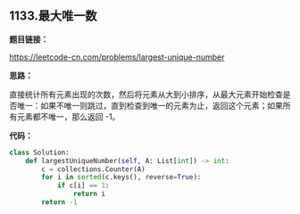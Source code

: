 ## 1133.最大唯一数

**题目链接：**

https://leetcode-cn.com/problems/largest-unique-number

**思路：**

直接统计所有元素出现的次数，然后将元素从大到小排序，从最大元素开始检查是否唯一：如果不唯一则跳过，直到检查到唯一的元素为止，返回这个元素；如果所有元素都不唯一，那么返回 -1。


**代码：**
```python
class Solution:
    def largestUniqueNumber(self, A: List[int]) -> int:
        c = collections.Counter(A)
        for i in sorted(c.keys(), reverse=True):
            if c[i] == 1:
                return i
        return -1
```


